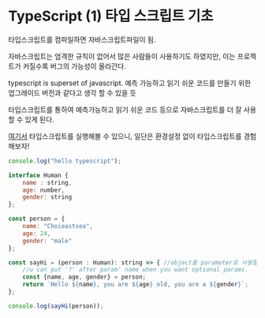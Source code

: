 # TypeScript (1) 타입 스크립트 기초

타입스크립트를 컴파일하면 자바스크립트파일이 됨.

자바스크립트는 엄격한 규칙이 없어서 많은 사람들이 사용하기도 하였지만, 이는 프로젝트가 커질수록 버그의 가능성이 올라간다.

typescript is superset of javascript. 예측 가능하고 읽기 쉬운 코드를 만들기 위한 업그레이드 버전과 같다고 생각 할 수 있을 듯

타입스크립트를 통하여 예측가능하고 읽기 쉬운 코드 등으로 자바스크립트를 더 잘 사용할 수 있게 된다.

[여기서](https://www.typescriptlang.org/play) 타입스크립트를 실행해볼 수 있으니, 일단은 환경설정 없이 타입스크립트를 경험해보자!

```javascript
console.log("hello typescript");

interface Human {
    name : string,
    age: number, 
    gender: string
};

const person = {
    name: "Choieastsea",
    age: 24,
    gender: "male"
};

const sayHi = (person : Human): string => { //object를 parameter로 사용할 때, interface를 사용할 수 있다.
    //u can put '?' after param' name when you want optional params.
    const {name, age, gender} = person;
    return `Hello ${name}, you are ${age} old, you are a ${gender}`;
};

console.log(sayHi(person));
```

